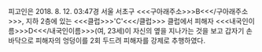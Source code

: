 피고인은 2018. 8. 12. 03:47경 서울 서초구 <<<구아래주소>>>B<<</구아래주소>>>, 지하 2층에 있는 <<<클럽>>>'C'<<</클럽>>> 클럽에서 피해자 <<<내국인이름>>>D<<</내국인이름>>>(여, 23세)이 자신의 옆을 지나가는 것을 보고 갑자기 손바닥으로 피해자의 엉덩이를 2회 두드려 피해자를 강제로 추행하였다.
